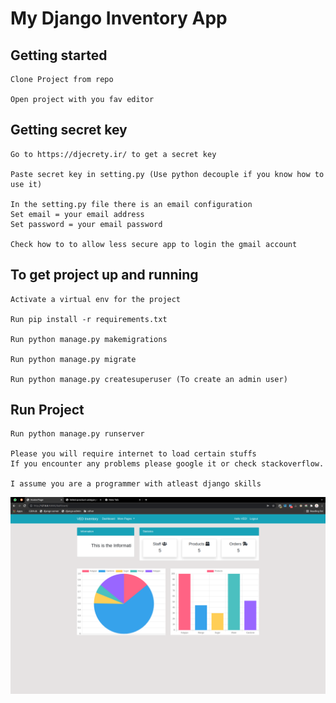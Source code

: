 # My Django Inventory App

## Getting started
```
Clone Project from repo

Open project with you fav editor
```
## Getting secret key

```
Go to https://djecrety.ir/ to get a secret key

Paste secret key in setting.py (Use python decouple if you know how to use it)

In the setting.py file there is an email configuration
Set email = your email address
Set password = your email password

Check how to to allow less secure app to login the gmail account
```

## To get project up and running
```
Activate a virtual env for the project

Run pip install -r requirements.txt

Run python manage.py makemigrations

Run python manage.py migrate

Run python manage.py createsuperuser (To create an admin user)
```

## Run Project
```
Run python manage.py runserver

Please you will require internet to load certain stuffs
If you encounter any problems please google it or check stackoverflow. 

I assume you are a programmer with atleast django skills
```

<img src="page.png">